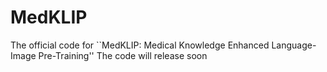 # MedKLIP
The official code for ``MedKLIP: Medical Knowledge Enhanced Language-Image Pre-Training''
The code will release soon

